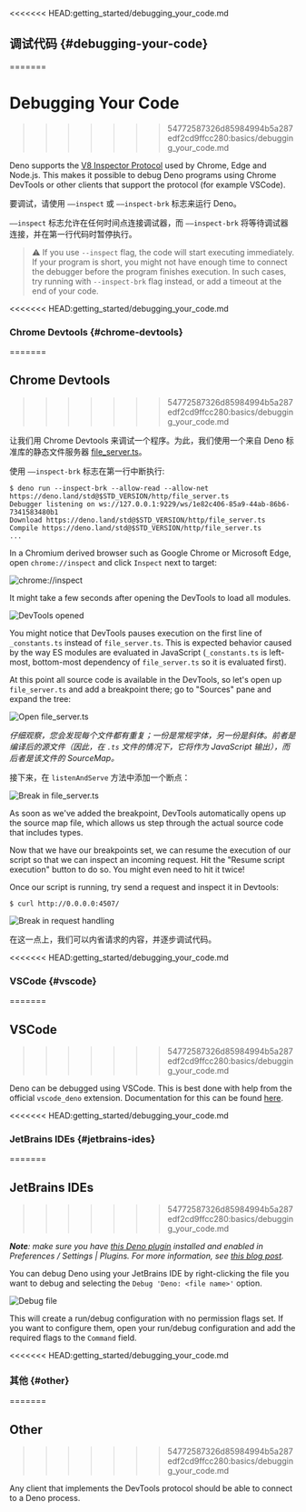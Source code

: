 <<<<<<< HEAD:getting_started/debugging_your_code.md
## 调试代码 {#debugging-your-code}
=======
# Debugging Your Code
>>>>>>> 54772587326d85984994b5a287edf2cd9ffcc280:basics/debugging_your_code.md

Deno supports the [V8 Inspector Protocol](https://v8.dev/docs/inspector) used by
Chrome, Edge and Node.js. This makes it possible to debug Deno programs using
Chrome DevTools or other clients that support the protocol (for example VSCode).

要调试，请使用 `——inspect` 或 `——inspect-brk` 标志来运行 Deno。

`——inspect` 标志允许在任何时间点连接调试器，而 `——inspect-brk` 将等待调试器连接，并在第一行代码时暂停执行。

> ⚠️ If you use `--inspect` flag, the code will start executing immediately. If
> your program is short, you might not have enough time to connect the debugger
> before the program finishes execution. In such cases, try running with
> `--inspect-brk` flag instead, or add a timeout at the end of your code.

<<<<<<< HEAD:getting_started/debugging_your_code.md
### Chrome Devtools {#chrome-devtools}
=======
## Chrome Devtools
>>>>>>> 54772587326d85984994b5a287edf2cd9ffcc280:basics/debugging_your_code.md

让我们用 Chrome Devtools 来调试一个程序。为此，我们使用一个来自 Deno 标准库的静态文件服务器
[file_server.ts](https://deno.land/std@$STD_VERSION/http/file_server.ts)。

使用 `——inspect-brk` 标志在第一行中断执行:

```shell
$ deno run --inspect-brk --allow-read --allow-net https://deno.land/std@$STD_VERSION/http/file_server.ts
Debugger listening on ws://127.0.0.1:9229/ws/1e82c406-85a9-44ab-86b6-7341583480b1
Download https://deno.land/std@$STD_VERSION/http/file_server.ts
Compile https://deno.land/std@$STD_VERSION/http/file_server.ts
...
```

In a Chromium derived browser such as Google Chrome or Microsoft Edge, open
`chrome://inspect` and click `Inspect` next to target:

![chrome://inspect](../images/debugger1.jpg)

It might take a few seconds after opening the DevTools to load all modules.

![DevTools opened](../images/debugger2.jpg)

You might notice that DevTools pauses execution on the first line of
`_constants.ts` instead of `file_server.ts`. This is expected behavior caused by
the way ES modules are evaluated in JavaScript (`_constants.ts` is left-most,
bottom-most dependency of `file_server.ts` so it is evaluated first).

At this point all source code is available in the DevTools, so let's open up
`file_server.ts` and add a breakpoint there; go to "Sources" pane and expand the
tree:

![Open file_server.ts](../images/debugger3.jpg)

_仔细观察，您会发现每个文件都有重复；一份是常规字体，另一份是斜体。前者是编译后的源文件（因此，在 `.ts` 文件的情况下，它将作为 JavaScript
输出），而后者是该文件的 SourceMap。_

接下来，在 `listenAndServe` 方法中添加一个断点：

![Break in file_server.ts](../images/debugger4.jpg)

As soon as we've added the breakpoint, DevTools automatically opens up the
source map file, which allows us step through the actual source code that
includes types.

Now that we have our breakpoints set, we can resume the execution of our script
so that we can inspect an incoming request. Hit the "Resume script execution"
button to do so. You might even need to hit it twice!

Once our script is running, try send a request and inspect it in Devtools:

```
$ curl http://0.0.0.0:4507/
```

![Break in request handling](../images/debugger5.jpg)

在这一点上，我们可以内省请求的内容，并逐步调试代码。

<<<<<<< HEAD:getting_started/debugging_your_code.md
### VSCode {#vscode}
=======
## VSCode
>>>>>>> 54772587326d85984994b5a287edf2cd9ffcc280:basics/debugging_your_code.md

Deno can be debugged using VSCode. This is best done with help from the official
`vscode_deno` extension. Documentation for this can be found
[here](../references/vscode_deno#using-the-debugger).

<<<<<<< HEAD:getting_started/debugging_your_code.md
### JetBrains IDEs {#jetbrains-ides}
=======
## JetBrains IDEs
>>>>>>> 54772587326d85984994b5a287edf2cd9ffcc280:basics/debugging_your_code.md

_**Note**: make sure you have
[this Deno plugin](https://plugins.jetbrains.com/plugin/14382-deno) installed
and enabled in Preferences / Settings | Plugins. For more information, see
[this blog post](https://blog.jetbrains.com/webstorm/2020/06/deno-support-in-jetbrains-ides/)._

You can debug Deno using your JetBrains IDE by right-clicking the file you want
to debug and selecting the `Debug 'Deno: <file name>'` option.

![Debug file](../images/jb-ide-debug.png)

This will create a run/debug configuration with no permission flags set. If you
want to configure them, open your run/debug configuration and add the required
flags to the `Command` field.

<<<<<<< HEAD:getting_started/debugging_your_code.md
### 其他 {#other}
=======
## Other
>>>>>>> 54772587326d85984994b5a287edf2cd9ffcc280:basics/debugging_your_code.md

Any client that implements the DevTools protocol should be able to connect to a
Deno process.
